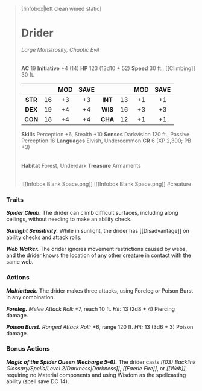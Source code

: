 > [!infobox|left clean wmed static]
> # Drider
> *Large Monstrosity, Chaotic Evil*
> 
> | |
> | - |
> **AC** 19 **Initiative** +4 (14)
> **HP** 123 (13d10 + 52)
> **Speed** 30 ft., [[Climbing]] 30 ft.
> 
> | | | MOD | SAVE | | | MOD | SAVE |
> | :-: | :-: | :-: | :-: | :-: | :-: | :-: | :-: |
> | **STR** | 16 | +3 | +3 | **INT** | 13 | +1 | +1 | 
> | **DEX** | 19 | +4 | +4 | **WIS** | 16 | +3 | +3 |
> | **CON** | 18| +4 | +4 | **CHA** | 12 | +1 | +1 |
> **Skills** Perception +6, Stealth +10
> **Senses** Darkvision 120 ft., Passive Perception 16
> **Languages** Elvish, Undercommon
> **CR** 6 (XP 2,300; PB +3)
>
> | |
> | - |
> **Habitat** Forest, Underdark
> **Treasure** Armaments
> 
> | |
> | - |
> ![[Infobox Blank Space.png]]
> ![[Infobox Blank Space.png]]
> #creature 

### Traits
***Spider Climb.*** The drider can climb difficult surfaces, including along ceilings, without needing to make an ability check.

***Sunlight Sensitivity.*** While in sunlight, the drider has [[Disadvantage]] on ability checks and attack rolls.

***Web Walker.*** The drider ignores movement restrictions caused by webs, and the drider knows the location of any other creature in contact with the same web.
### Actions
***Multiattack.*** The drider makes three attacks, using Foreleg or Poison Burst in any combination.

***Foreleg.*** *Melee Attack Roll:* +7, reach 10 ft. *Hit:* 13 (2d8 + 4) Piercing damage.

***Poison Burst.*** *Ranged Attack Roll:* +6, range 120 ft. *Hit:* 13 (3d6 + 3) Poison damage.
### Bonus Actions
***Magic of the Spider Queen (Recharge 5–6).*** The drider casts *[[03) Backlink Glossary/Spells/Level 2/Darkness|Darkness]]*, *[[Faerie Fire]]*, or *[[Web]]*, requiring no Material components and using Wisdom as the spellcasting ability (spell save DC 14).